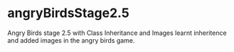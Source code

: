 # angryBirdsStage2.5
Angry Birds stage 2.5 with Class Inheritance and Images
learnt inheritence and added images in the angry birds game.
